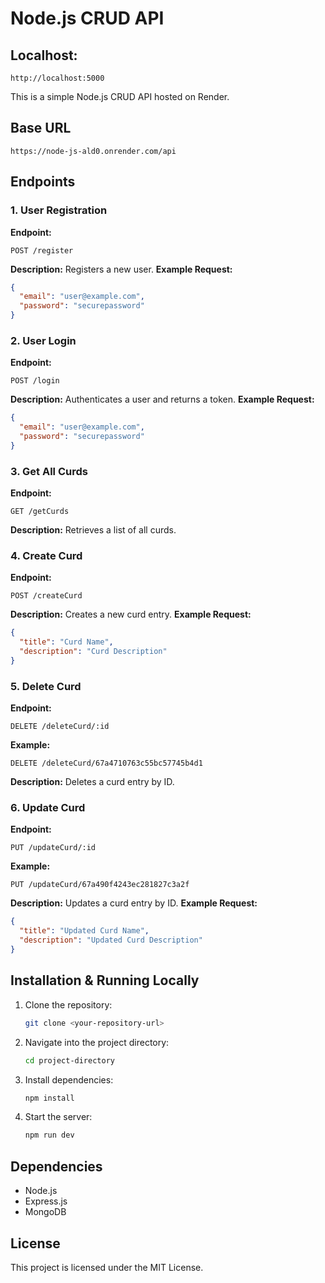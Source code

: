 # Node.js CRUD API

## Localhost:

```
http://localhost:5000
```

This is a simple Node.js CRUD API hosted on Render.

## Base URL

```
https://node-js-ald0.onrender.com/api
```

## Endpoints

### 1. User Registration

**Endpoint:**

```
POST /register
```

**Description:** Registers a new user.
**Example Request:**

```json
{
  "email": "user@example.com",
  "password": "securepassword"
}
```

### 2. User Login

**Endpoint:**

```
POST /login
```

**Description:** Authenticates a user and returns a token.
**Example Request:**

```json
{
  "email": "user@example.com",
  "password": "securepassword"
}
```

### 3. Get All Curds

**Endpoint:**

```
GET /getCurds
```

**Description:** Retrieves a list of all curds.

### 4. Create Curd

**Endpoint:**

```
POST /createCurd
```

**Description:** Creates a new curd entry.
**Example Request:**

```json
{
  "title": "Curd Name",
  "description": "Curd Description"
}
```

### 5. Delete Curd

**Endpoint:**

```
DELETE /deleteCurd/:id
```

**Example:**

```
DELETE /deleteCurd/67a4710763c55bc57745b4d1
```

**Description:** Deletes a curd entry by ID.

### 6. Update Curd

**Endpoint:**

```
PUT /updateCurd/:id
```

**Example:**

```
PUT /updateCurd/67a490f4243ec281827c3a2f
```

**Description:** Updates a curd entry by ID.
**Example Request:**

```json
{
  "title": "Updated Curd Name",
  "description": "Updated Curd Description"
}
```

## Installation & Running Locally

1. Clone the repository:
   ```sh
   git clone <your-repository-url>
   ```
2. Navigate into the project directory:
   ```sh
   cd project-directory
   ```
3. Install dependencies:
   ```sh
   npm install
   ```
4. Start the server:
   ```sh
   npm run dev
   ```

## Dependencies

- Node.js
- Express.js
- MongoDB

## License

This project is licensed under the MIT License.
